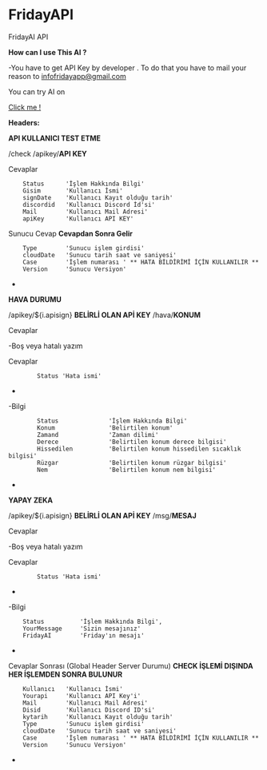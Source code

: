 # FridayAPI
FridayAI API 

**How can I use This AI ?**

-You have to get API Key by developer . To do that you have to mail your reason to infofridayapp@gmail.com

You can try AI on  

[Click me !](https://console.dialogflow.com/api-client/demo/embedded/fridayai "Try FridayAI")



**Headers:**
				

**API KULLANICI TEST ETME**

/check
	/apikey/**API KEY**

	
Cevaplar

	
	    Status      'İşlem Hakkında Bilgi'
		Gisim       'Kullanıcı İsmi'
		signDate    'Kullanıcı Kayıt olduğu tarih'
		discordid   'Kullanıcı Discord İd'si'
		Mail 		'Kullanıcı Mail Adresi'
		apiKey 		'Kullanıcı API KEY'
	 
Sunucu Cevap		 **Cevapdan Sonra Gelir**
			
		Type   		'Sunucu işlem girdisi'
		cloudDate 	'Sunucu tarih saat ve saniyesi'
		Case		'İşlem numarası ' ** HATA BİLDİRİMİ İÇİN KULLANILIR **
		Version 	'Sunucu Versiyon'			
			
-

**HAVA DURUMU**

/apikey/${i.apisign} **BELİRLİ OLAN APİ KEY**
			/hava/**KONUM**

Cevaplar 

-Boş veya hatalı yazım

Cevaplar
				
		    Status 'Hata ismi'
		
-		

-Bilgi			

		    Status      		'İşlem Hakkında Bilgi'
			Konum				'Belirtilen konum'
			Zamand				'Zaman dilimi'
			Derece				'Belirtilen konum derece bilgisi'
			Hissedilen 			'Belirtilen konum hissedilen sıcaklık bilgisi'
			Rüzgar     			'Belirtilen konum rüzgar bilgisi'
			Nem					'Belirtilen konum nem bilgisi'

-

**YAPAY ZEKA**

/apikey/${i.apisign} **BELİRLİ OLAN APİ KEY**
			/msg/**MESAJ**
		
Cevaplar 

-Boş veya hatalı yazım

Cevaplar
				
		    Status 'Hata ismi'
		
-	
	
-Bilgi
	
		Status			'İşlem Hakkında Bilgi',
		YourMessage		'Sizin mesajınız' 
		FridayAI		'Friday'ın mesajı'
	
-



Cevaplar Sonrası (Global Header Server Durumu) **CHECK İŞLEMİ DIŞINDA HER İŞLEMDEN SONRA BULUNUR**
		
		
		Kullanıcı   'Kullanıcı İsmi'
	    Yourapi 	'Kullanıcı API Key'i'
		Mail 		'Kullanıcı Mail Adresi'
		Disid 		'Kullanıcı Discord ID'si'
		kytarih		'Kullanıcı Kayıt olduğu tarih' 
		Type   		'Sunucu işlem girdisi'
		cloudDate 	'Sunucu tarih saat ve saniyesi'
		Case		'İşlem numarası ' ** HATA BİLDİRİMİ İÇİN KULLANILIR **
		Version 	'Sunucu Versiyon'			
-	
